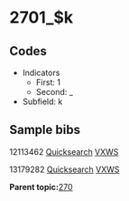 # 2701\_$k

## Codes

-   Indicators
    -   First: 1
    -   Second: \_
-   Subfield: k

## Sample bibs

12113462 [Quicksearch](https://search.library.yale.edu/catalog/12113462) [VXWS](http://prodorbis.library.yale.edu:7014/vxws/GetHoldingsService?bibId=12113462)

13179282 [Quicksearch](https://search.library.yale.edu/catalog/13179282) [VXWS](http://prodorbis.library.yale.edu:7014/vxws/GetHoldingsService?bibId=13179282)

**Parent topic:**[270](../../tags/270/270.md)

